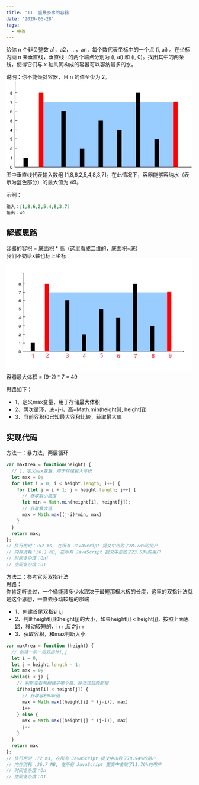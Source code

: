 ```yaml
---
title: '11. 盛最多水的容器'
date: '2020-06-28'
tags: 
  - 中等
---
```

给你 n 个非负整数 a1，a2，...，an，每个数代表坐标中的一个点 (i, ai) 。在坐标内画 n 条垂直线，垂直线 i 的两个端点分别为 (i, ai) 和 (i, 0)。找出其中的两条线，使得它们与 x 轴共同构成的容器可以容纳最多的水。

说明：你不能倾斜容器，且 n 的值至少为 2。<br/>
![11](../image/11.jpg)
图中垂直线代表输入数组 [1,8,6,2,5,4,8,3,7]。在此情况下，容器能够容纳水（表示为蓝色部分）的最大值为 49。

示例：
```md
输入：[1,8,6,2,5,4,8,3,7]
输出：49
```

## 解题思路
容器的容积 = 底面积 * 高（这里看成二维的，底面积=底） <br/>
我们不妨给x轴也标上坐标<br/>
![11-2](../image/11-2.png)
容器最大体积 = (9-2) * 7 = 49

思路如下：
- 1、定义max变量，用于存储最大体积
- 2、两次循环，底=j-i，高=Math.min(height[i], height[j])
- 3、当前容积和已知最大容积比较，获取最大值

## 实现代码
方法一：暴力法，两层循环
```js
var maxArea = function(height) {
  // 1、定义max变量，用于存储最大体积
  let max = 0;
  for (let i = 0; i < height.length; i++) {
    for (let j = i + 1; j < height.length; j++) {
      // 获取最小高度
      let min = Math.min(height[i], height[j]);
      // 获取最大值
      max = Math.max((j-i)*min, max)
    }
  }
  return max;
};
// 执行用时：752 ms, 在所有 JavaScript 提交中击败了28.78%的用户
// 内存消耗：36.1 MB, 在所有 JavaScript 提交中击败了23.53%的用户
// 时间复杂度：On²
// 空间复杂度：O1
```
方法二：参考官网双指针法<br/>
思路：<br/>
你肯定听说过，一个桶能装多少水取决于最短那根木板的长度，这里的双指针法就是这个思想，一直去移动较短的那端
- 1、创建首尾双指针i,j
- 2、判断height[i]和height[j]的大小，如果height[i] < height[j]，按照上面思路，移动较短的，i++,反之j++
- 3、获取容积，和max判断大小
```js
var maxArea = function (height) {
  // 创建一前一后双指针i,j
  let i = 0;
  let j = height.length - 1;
  let max = 0;
  while(i < j) {
    // 判断左右两根柱子哪个高，移动较短的那根
    if(height[i] < height[j]) {
      // 获取容积max值
      max = Math.max((height[i] * (j-i)), max)
      i++
    } else {
      max = Math.max((height[j] * (j-i)), max)
      j--
    }
  }
  return max
};
// 执行用时 :72 ms, 在所有 JavaScript 提交中击败了78.94%的用户
// 内存消耗 :36.7 MB, 在所有 JavaScript 提交中击败了11.76%的用户
// 时间复杂度：On
// 空间复杂度：O1
```